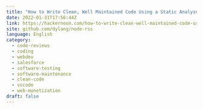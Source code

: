 ```yaml
---
title: "How to Write Clean, Well Maintained Code Using a Static Analyzer and PMD"
date: 2022-01-31T17:56:44Z
link: https://hackernoon.com/how-to-write-clean-well-maintained-code-using-a-static-analyzer-and-pmd?source=rss&utm_medium=RSS&utm_source=news.12bit.vn
site: github.com/dylang/node-rss
language: English
category:
  - code-reviews
  - coding
  - webdev
  - salesforce
  - software-testing
  - software-maintenance
  - clean-code
  - vscode
  - web-monetization
draft: false
---
```

